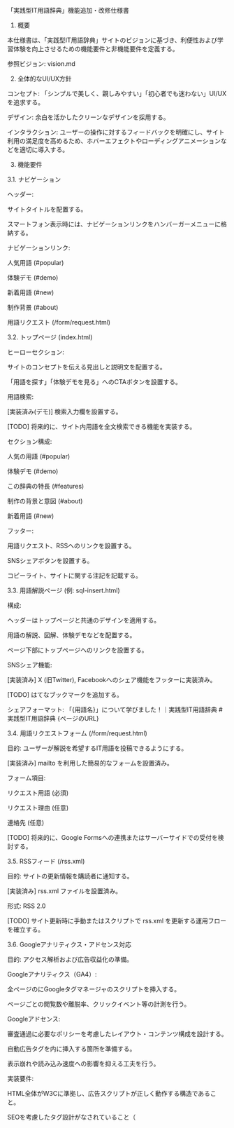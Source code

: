 「実践型IT用語辞典」機能追加・改修仕様書

1. 概要

本仕様書は、「実践型IT用語辞典」サイトのビジョンに基づき、利便性および学習体験を向上させるための機能要件と非機能要件を定義する。

参照ビジョン: vision.md

2. 全体的なUI/UX方針

コンセプト: 「シンプルで美しく、親しみやすい」「初心者でも迷わない」UI/UXを追求する。

デザイン: 余白を活かしたクリーンなデザインを採用する。

インタラクション: ユーザーの操作に対するフィードバックを明確にし、サイト利用の満足度を高めるため、ホバーエフェクトやローディングアニメーションなどを適切に導入する。

3. 機能要件

3.1. ナビゲーション

ヘッダー:

サイトタイトルを配置する。

スマートフォン表示時には、ナビゲーションリンクをハンバーガーメニューに格納する。

ナビゲーションリンク:

人気用語 (#popular)

体験デモ (#demo)

新着用語 (#new)

制作背景 (#about)

用語リクエスト (/form/request.html)

3.2. トップページ (index.html)

ヒーローセクション:

サイトのコンセプトを伝える見出しと説明文を配置する。

「用語を探す」「体験デモを見る」へのCTAボタンを設置する。

用語検索:

[実装済み(デモ)] 検索入力欄を設置する。

[TODO] 将来的に、サイト内用語を全文検索できる機能を実装する。

セクション構成:

人気の用語 (#popular)

体験デモ (#demo)

この辞典の特長 (#features)

制作の背景と意図 (#about)

新着用語 (#new)

フッター:

用語リクエスト、RSSへのリンクを設置する。

SNSシェアボタンを設置する。

コピーライト、サイトに関する注記を記載する。

3.3. 用語解説ページ (例: sql-insert.html)

構成:

ヘッダーはトップページと共通のデザインを適用する。

用語の解説、図解、体験デモなどを配置する。

ページ下部にトップページへのリンクを設置する。

SNSシェア機能:

[実装済み] X (旧Twitter), Facebookへのシェア機能をフッターに実装済み。

[TODO] はてなブックマークを追加する。

シェアフォーマット: 「{用語名}」について学びました！｜実践型IT用語辞典 #実践型IT用語辞典 {ページのURL}

3.4. 用語リクエストフォーム (/form/request.html)

目的: ユーザーが解説を希望するIT用語を投稿できるようにする。

[実装済み] mailto を利用した簡易的なフォームを設置済み。

フォーム項目:

リクエスト用語 (必須)

リクエスト理由 (任意)

連絡先 (任意)

[TODO] 将来的に、Google Formsへの連携またはサーバーサイドでの受付を検討する。

3.5. RSSフィード (/rss.xml)

目的: サイトの更新情報を購読者に通知する。

[実装済み] rss.xml ファイルを設置済み。

形式: RSS 2.0

[TODO] サイト更新時に手動またはスクリプトで rss.xml を更新する運用フローを確立する。

3.6. Googleアナリティクス・アドセンス対応

目的: アクセス解析および広告収益化の準備。

Googleアナリティクス（GA4）:

全ページの<head>にGoogleタグマネージャのスクリプトを挿入する。

ページごとの閲覧数や離脱率、クリックイベント等の計測を行う。

Googleアドセンス:

審査通過に必要なポリシーを考慮したレイアウト・コンテンツ構成を設計する。

自動広告タグを<body>内に挿入する箇所を準備する。

表示崩れや読み込み速度への影響を抑える工夫を行う。

実装要件:

HTML全体がW3Cに準拠し、広告スクリプトが正しく動作する構造であること。

SEOを考慮したタグ設計がなされていること（<title>、<meta>タグの適切な設定）。

4. 非機能要件

4.1. デザイン・レスポンシブ対応

[実装済み] メディアクエリによるレスポンシブ対応は実装済み。

[TODO] スマートフォンやタブレットでの可読性、操作性を継続的に改善する。特にインタラクティブなデモ画面のUIを最適化する。

4.2. ダークモード対応

目的: ユーザーの閲覧環境に合わせて、目に優しいダークな配色を提供する。

実装方法: CSSの prefers-color-scheme: dark メディアクエリを利用する。

[TODO] ライト/ダークの配色をCSSカスタムプロパティで管理し、切り替えを実装する。手動切り替えトグルの設置も検討する。

4.3. アクセシビリティ (a11y)

目的: 年齢や身体的な条件に関わらず、誰もが快適にサイトを利用できるようにする。

[実装済み] role, aria-label などの基本的な属性は一部実装済み。

[TODO] 以下を含むアクセシビリティ向上策を継続的に実施する。

全てのインタラクティブ要素のキーボード操作担保。

スクリーンリーダー対応の強化 (aria-live 等の適切な利用)。

WCAG基準を満たすコントラスト比の確保。

4.4. パフォーマンス

目的: ページの表示速度を向上させ、ユーザー体験とSEO評価を高める。

[TODO] 以下の施策を検討・実装する。

画像最適化: WebP形式の利用、loading="lazy" の適用。

ファイル圧縮: CSS/JavaScriptのミニファイ。

ブラウザキャッシュ: Cache-Control ヘッダーの活用。

4.5. エラーハンドリング

目的: 予期せぬエラー発生時に、ユーザーを適切に案内する。

[TODO] 以下の対応を行う。

カスタム404 Not Foundページを作成する。

体験デモの実行時（API通信失敗など）に、分かりやすいエラーメッセージを表示する。

4.6. セキュリティ・HTTPS・プライバシー対応

目的: Googleアドセンス/アナリティクス利用要件およびSEO向上のため、セキュアな通信とユーザープライバシー保護を確保する。

[TODO]

独自ドメインでのHTTPS（SSL証明書）を導入する。

通信は常時HTTPSを使用し、httpアクセスはhttpsにリダイレクトさせる。

Cookie利用に関するバナーまたはモーダルを表示し、ユーザーに通知する（GDPR対応）。

Cookie通知の文言、操作ボタン、閉じる手段を含むUIをデザインに組み込む。

必要に応じて、Google Consent Mode v2の導入も検討する。

